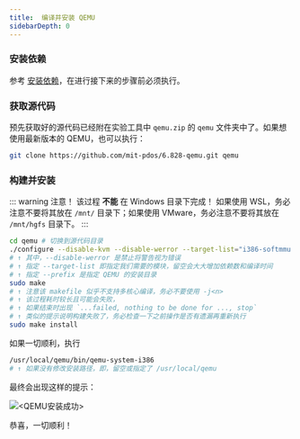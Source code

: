 ```yaml
---
title:  编译并安装 QEMU
sidebarDepth: 0
---
```


### 安装依赖

参考 [安装依赖](/dependency.md)，在进行接下来的步骤前必须执行。

### 获取源代码

预先获取好的源代码已经附在实验工具中 `qemu.zip` 的 `qemu` 文件夹中了。如果想使用最新版本的 QEMU，也可以执行：

```bash
git clone https://github.com/mit-pdos/6.828-qemu.git qemu
```

### 构建并安装

::: warning 注意！
该过程 **不能** 在 Windows 目录下完成！ 如果使用 WSL，务必注意不要将其放在 `/mnt/` 目录下；如果使用 VMware，务必注意不要将其放在 `/mnt/hgfs` 目录下。
:::

```bash
cd qemu # 切换到源代码目录
./configure --disable-kvm --disable-werror --target-list="i386-softmmu x86_64-softmmu" --prefix=/usr/local/qemu
# ↑ 其中，--disable-werror 是禁止将警告视为错误
# ↑ 指定 --target-list 即指定我们需要的模块，留空会大大增加依赖数和编译时间
# ↑ 指定 --prefix 是指定 QEMU 的安装目录
sudo make
# ↑ 注意该 makefile 似乎不支持多核心编译，务必不要使用 -j<n>
# ↑ 该过程耗时较长且可能会失败，
# ↑ 如果结束时出现 `...failed, nothing to be done for ..., stop`
# ↑ 类似的提示说明构建失败了，务必检查一下之前操作是否有遗漏再重新执行
sudo make install
```

如果一切顺利，执行

```bash
/usr/local/qemu/bin/qemu-system-i386
# ↑ 如果没有修改安装路径，即，留空或指定了 /usr/local/qemu
```

最终会出现这样的提示：

![<QEMU安装成功>](qemu_ok.png)

恭喜，一切顺利！

